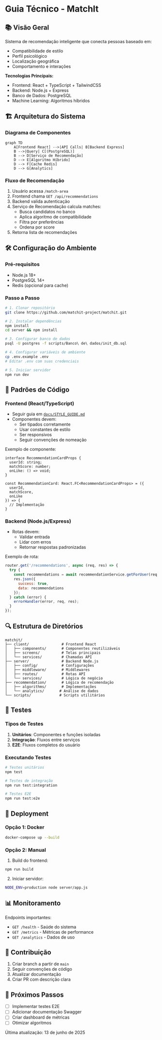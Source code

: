 # Guia Técnico - MatchIt

## 📚 Visão Geral
Sistema de recomendação inteligente que conecta pessoas baseado em:
- Compatibilidade de estilo
- Perfil psicológico
- Localização geográfica
- Comportamento e interações

**Tecnologias Principais:**
- Frontend: React + TypeScript + TailwindCSS
- Backend: Node.js + Express
- Banco de Dados: PostgreSQL
- Machine Learning: Algoritmos híbridos

## 🏗️ Arquitetura do Sistema

### Diagrama de Componentes
```mermaid
graph TD
    A[Frontend React] -->|API Calls| B[Backend Express]
    B -->|Query| C[(PostgreSQL)]
    B --> D[Serviço de Recomendação]
    D --> E[Algoritmo Híbrido]
    D --> F[Cache Redis]
    D --> G[Analytics]
```

### Fluxo de Recomendação
1. Usuário acessa `/match-area`
2. Frontend chama `GET /api/recommendations`
3. Backend valida autenticação
4. Serviço de Recomendação calcula matches:
   - Busca candidatos no banco
   - Aplica algoritmo de compatibilidade
   - Filtra por preferências
   - Ordena por score
5. Retorna lista de recomendações

## 🛠️ Configuração do Ambiente

### Pré-requisitos
- Node.js 18+
- PostgreSQL 14+
- Redis (opcional para cache)

### Passo a Passo
```bash
# 1. Clonar repositório
git clone https://github.com/matchit-project/matchit.git

# 2. Instalar dependências
npm install
cd server && npm install

# 3. Configurar banco de dados
psql -U postgres -f scripts/Banco\ de\ dados/init_db.sql

# 4. Configurar variáveis de ambiente
cp .env.example .env
# Editar .env com suas credenciais

# 5. Iniciar servidor
npm run dev
```

## 📝 Padrões de Código

### Frontend (React/TypeScript)
- Seguir guia em [`docs/STYLE_GUIDE.md`](docs/STYLE_GUIDE.md)
- Componentes devem:
  - Ser tipados corretamente
  - Usar constantes de estilo
  - Ser responsivos
  - Seguir convenções de nomeação

Exemplo de componente:
```tsx
interface RecommendationCardProps {
  userId: string;
  matchScore: number;
  onLike: () => void;
}

const RecommendationCard: React.FC<RecommendationCardProps> = ({ 
  userId,
  matchScore,
  onLike
}) => {
  // Implementação
}
```

### Backend (Node.js/Express)
- Rotas devem:
  - Validar entrada
  - Lidar com erros
  - Retornar respostas padronizadas

Exemplo de rota:
```javascript
router.get('/recommendations', async (req, res) => {
  try {
    const recommendations = await recommendationService.getForUser(req.user.id);
    res.json({
      success: true,
      data: recommendations
    });
  } catch (error) {
    errorHandler(error, req, res);
  }
});
```

## 🔍 Estrutura de Diretórios

```
matchit/
├── client/               # Frontend React
│   ├── components/       # Componentes reutilizáveis
│   ├── screens/          # Telas principais
│   └── services/         # Chamadas API
├── server/               # Backend Node.js
│   ├── config/           # Configurações
│   ├── middleware/       # Middlewares
│   ├── routes/           # Rotas API
│   └── services/         # Lógica de negócio
├── recommendation/       # Lógica de recomendação
│   ├── algorithms/       # Implementações
│   └── analytics/       # Análise de dados
└── scripts/             # Scripts utilitários
```

## 🧪 Testes

### Tipos de Testes
1. **Unitários**: Componentes e funções isoladas
2. **Integração**: Fluxos entre serviços
3. **E2E**: Fluxos completos do usuário

### Executando Testes
```bash
# Testes unitários
npm test

# Testes de integração
npm run test:integration

# Testes E2E
npm run test:e2e
```

## 🚀 Deployment

### Opção 1: Docker
```bash
docker-compose up --build
```

### Opção 2: Manual
1. Build do frontend:
```bash
npm run build
```

2. Iniciar servidor:
```bash
NODE_ENV=production node server/app.js
```

## 📊 Monitoramento

Endpoints importantes:
- `GET /health` - Saúde do sistema
- `GET /metrics` - Métricas de performance
- `GET /analytics` - Dados de uso

## 🤝 Contribuição

1. Criar branch a partir de `main`
2. Seguir convenções de código
3. Atualizar documentação
4. Criar PR com descrição clara

## 📌 Próximos Passos

- [ ] Implementar testes E2E
- [ ] Adicionar documentação Swagger
- [ ] Criar dashboard de métricas
- [ ] Otimizar algoritmos

Última atualização: 13 de junho de 2025